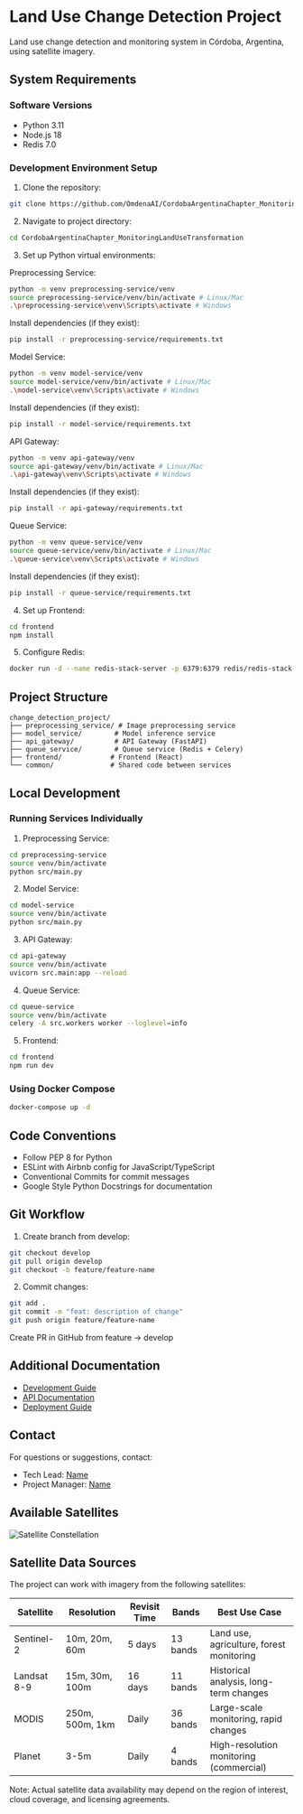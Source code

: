 # Land Use Change Detection Project

Land use change detection and monitoring system in Córdoba, Argentina, using satellite imagery.

## System Requirements

### Software Versions
- Python 3.11
- Node.js 18
- Redis 7.0

### Development Environment Setup

1. Clone the repository:
```bash
git clone https://github.com/OmdenaAI/CordobaArgentinaChapter_MonitoringLandUseTransformation.git
```

2. Navigate to project directory:
```bash
cd CordobaArgentinaChapter_MonitoringLandUseTransformation
```

3. Set up Python virtual environments:

Preprocessing Service:
```bash
python -m venv preprocessing-service/venv
source preprocessing-service/venv/bin/activate # Linux/Mac
.\preprocessing-service\venv\Scripts\activate # Windows
```

Install dependencies (if they exist):

```bash
pip install -r preprocessing-service/requirements.txt
```

Model Service:
```bash
python -m venv model-service/venv
source model-service/venv/bin/activate # Linux/Mac
.\model-service\venv\Scripts\activate # Windows
```

Install dependencies (if they exist):

```bash
pip install -r model-service/requirements.txt
```

API Gateway:
```bash
python -m venv api-gateway/venv
source api-gateway/venv/bin/activate # Linux/Mac
.\api-gateway\venv\Scripts\activate # Windows
```

Install dependencies (if they exist):

```bash
pip install -r api-gateway/requirements.txt
```

Queue Service:
```bash
python -m venv queue-service/venv
source queue-service/venv/bin/activate # Linux/Mac
.\queue-service\venv\Scripts\activate # Windows
```

Install dependencies (if they exist):

```bash
pip install -r queue-service/requirements.txt
```

4. Set up Frontend:
```bash
cd frontend
npm install
```

5. Configure Redis:
```bash
docker run -d --name redis-stack-server -p 6379:6379 redis/redis-stack-server:latest
```

## Project Structure

```
change_detection_project/
├── preprocessing_service/ # Image preprocessing service
├── model_service/        # Model inference service
├── api_gateway/          # API Gateway (FastAPI)
├── queue_service/        # Queue service (Redis + Celery)
├── frontend/            # Frontend (React)
└── common/              # Shared code between services
```

## Local Development

### Running Services Individually

1. Preprocessing Service:
```bash
cd preprocessing-service
source venv/bin/activate
python src/main.py
```

2. Model Service:
```bash
cd model-service
source venv/bin/activate
python src/main.py
```

3. API Gateway:
```bash
cd api-gateway
source venv/bin/activate
uvicorn src.main:app --reload
```

4. Queue Service:
```bash
cd queue-service
source venv/bin/activate
celery -A src.workers worker --loglevel=info
```

5. Frontend:
```bash
cd frontend
npm run dev
```

### Using Docker Compose

```bash
docker-compose up -d
```

## Code Conventions

- Follow PEP 8 for Python
- ESLint with Airbnb config for JavaScript/TypeScript
- Conventional Commits for commit messages
- Google Style Python Docstrings for documentation

## Git Workflow

1. Create branch from develop:
```bash
git checkout develop
git pull origin develop
git checkout -b feature/feature-name
```

2. Commit changes:
```bash
git add .
git commit -m "feat: description of change"
git push origin feature/feature-name
```
Create PR in GitHub from feature -> develop

## Additional Documentation

- [Development Guide](./docs/development.md)
- [API Documentation](./api-gateway/README.md)
- [Deployment Guide](./docs/deployment.md)

## Contact

For questions or suggestions, contact:
- Tech Lead: [Name](mailto:email@example.com)
- Project Manager: [Name](mailto:email@example.com)

## Available Satellites

![Satellite Constellation](./docs/assets/satellites.png)

## Satellite Data Sources

The project can work with imagery from the following satellites:

| Satellite | Resolution | Revisit Time | Bands | Best Use Case |
|-----------|------------|--------------|--------|---------------|
| Sentinel-2 | 10m, 20m, 60m | 5 days | 13 bands | Land use, agriculture, forest monitoring |
| Landsat 8-9 | 15m, 30m, 100m | 16 days | 11 bands | Historical analysis, long-term changes |
| MODIS | 250m, 500m, 1km | Daily | 36 bands | Large-scale monitoring, rapid changes |
| Planet | 3-5m | Daily | 4 bands | High-resolution monitoring (commercial) |

Note: Actual satellite data availability may depend on the region of interest, cloud coverage, and licensing agreements.

